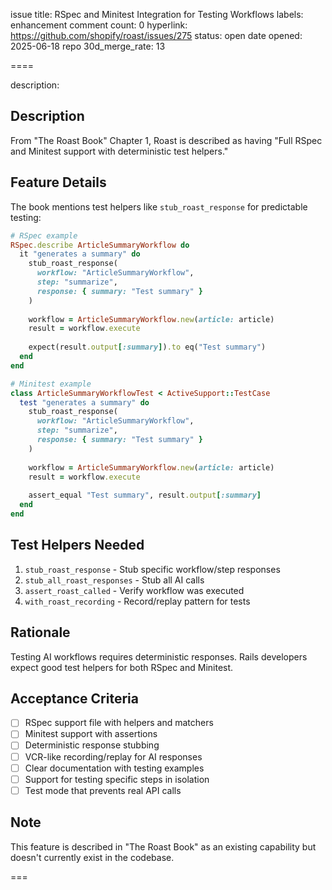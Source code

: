 issue title: RSpec and Minitest Integration for Testing Workflows
labels: enhancement
comment count: 0
hyperlink: https://github.com/shopify/roast/issues/275
status: open
date opened: 2025-06-18
repo 30d_merge_rate: 13

====

description:
## Description
From "The Roast Book" Chapter 1, Roast is described as having "Full RSpec and Minitest support with deterministic test helpers."

## Feature Details
The book mentions test helpers like `stub_roast_response` for predictable testing:

```ruby
# RSpec example
RSpec.describe ArticleSummaryWorkflow do
  it "generates a summary" do
    stub_roast_response(
      workflow: "ArticleSummaryWorkflow",
      step: "summarize",
      response: { summary: "Test summary" }
    )
    
    workflow = ArticleSummaryWorkflow.new(article: article)
    result = workflow.execute
    
    expect(result.output[:summary]).to eq("Test summary")
  end
end

# Minitest example
class ArticleSummaryWorkflowTest < ActiveSupport::TestCase
  test "generates a summary" do
    stub_roast_response(
      workflow: "ArticleSummaryWorkflow",
      step: "summarize",
      response: { summary: "Test summary" }
    )
    
    workflow = ArticleSummaryWorkflow.new(article: article)
    result = workflow.execute
    
    assert_equal "Test summary", result.output[:summary]
  end
end
```

## Test Helpers Needed
1. `stub_roast_response` - Stub specific workflow/step responses
2. `stub_all_roast_responses` - Stub all AI calls
3. `assert_roast_called` - Verify workflow was executed
4. `with_roast_recording` - Record/replay pattern for tests

## Rationale
Testing AI workflows requires deterministic responses. Rails developers expect good test helpers for both RSpec and Minitest.

## Acceptance Criteria
- [ ] RSpec support file with helpers and matchers
- [ ] Minitest support with assertions
- [ ] Deterministic response stubbing
- [ ] VCR-like recording/replay for AI responses
- [ ] Clear documentation with testing examples
- [ ] Support for testing specific steps in isolation
- [ ] Test mode that prevents real API calls

## Note
This feature is described in "The Roast Book" as an existing capability but doesn't currently exist in the codebase.

===
